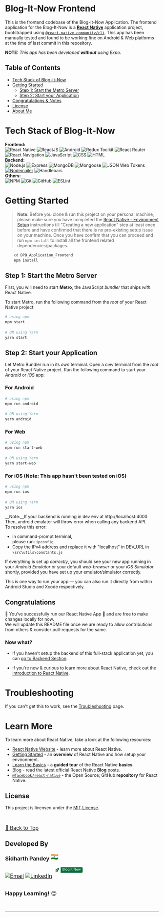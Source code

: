 # Blog-It-Now Frontend

This is the frontend codebase of the Blog-It-Now Application. The frontend application for the Blog-It-Now is a [**React Native**](https://reactnative.dev) application project, bootstrapped using [`@react-native-community/cli`](https://github.com/react-native-community/cli). This app has been manually tested and found to be working fine on Android & Web platforms at the time of last commit in this repository.

**NOTE:** _This app has been developed **without** using Expo._

## Table of Contents

- [Tech Stack of Blog-It-Now](#tech-stack-of-blog-it-now)
- [Getting Started](#getting-started)
  - [Step 1: Start the Metro Server](#step-1-start-the-metro-server)
  - [Step 2: Start your Application](#step-2-start-your-application)
- [Congratulations & Notes](#congratulations)
- [License](#license)
- [About Me](#developed-by)

# Tech Stack of Blog-It-Now

__Frontend:__\
![React Native](https://img.shields.io/badge/-React_Native-333333?style=flat&logo=REACT&logoColor=61DAFB&labelColor=000000)
![ReactJS](https://img.shields.io/badge/-ReactJS-333333?style=flat&logo=REACT&logoColor=61DAFB&labelColor=000000)
![Android](https://img.shields.io/badge/-Android-333333?style=flat&logo=android&logoColor=34A853&labelColor=000000)
![Redux Toolkit](https://img.shields.io/badge/-Redux_Toolkit-333333?style=flat&logo=redux&logoColor=764ABC&labelColor=000000)
![React Router](https://img.shields.io/badge/-React_Router-333333?style=flat&logo=reactrouter&logoColor=CA4245&labelColor=000000)
![React Navigation](https://img.shields.io/badge/-React_Navigation-333333?style=flat&logo=react&labelColor=000000)
![JavaScript](https://img.shields.io/badge/-JavaScript-333333?style=flat&logo=javascript&labelColor=000000)
![CSS](https://img.shields.io/badge/-CSS-333333?style=flat&logo=CSS3&logoColor=1572B6&labelColor=000000)
![HTML](https://img.shields.io/badge/-HTML-333333?style=flat&logo=HTML5&labelColor=000000)\
__Backend:__\
![Node.js](https://img.shields.io/badge/-Node.js-333333?style=flat&logo=node.js&labelColor=000000)
![Express](https://img.shields.io/badge/-ExpressJS-333333?style=flat&logo=express&labelColor=000000)
![MongoDB](https://img.shields.io/badge/-MongoDB-333333?style=flat&logo=mongodb&labelColor=000000)
![Mongoose](https://img.shields.io/badge/-Mongoose-333333?style=flat&logo=mongoose&logoColor=880000&labelColor=000000)
![JSON Web Tokens](https://img.shields.io/badge/-JSON_Web_Tokens-333333?style=flat&logo=jsonwebtokens&logoColor=ffffff&labelColor=000000)
[![Nodemailer](https://img.shields.io/badge/-Nodemailer-333333?style=flat&logo=gmail&logoColor=EA4335&labelColor=000000)](mailto:Sidp0008@gmail.com)
![Handlebars](https://img.shields.io/badge/-Handlebars-333333?style=flat&logo=handlebarsdotjs&logoColor=ffffff&labelColor=000000)\
__Others:__\
![NPM](https://img.shields.io/badge/-Npm-333333?style=flat&logo=npm&logoColor=white&labelColor=000000)
![Git](https://img.shields.io/badge/-Git-333333?style=flat&logo=git&labelColor=000000)
![GitHub](https://img.shields.io/badge/-GitHub-333333?style=flat&logo=github&labelColor=000000)
![ESLint](https://img.shields.io/badge/-ESLint-333333?style=flat&logo=eslint&logoColor=4B32C3&labelColor=000000)

# Getting Started

> **Note**: Before you clone & run this project on your personal machine, please make sure you have completed the [React Native - Environment Setup](https://reactnative.dev/docs/environment-setup) instructions till "Creating a new application" step at least once before and have confirmed that there is no pre-existing setup issue on your machine. Once you have confirm that you can proceed and run `npm install` to install all the frontend related dependencies/packages.

```bash
    cd DPB_Application_Frontend
    npm install
```

## Step 1: Start the Metro Server

First, you will need to start **Metro**, the JavaScript _bundler_ that ships _with_ React Native.

To start Metro, run the following command from the _root_ of your React Native project:

```bash
# using npm
npm start

# OR using Yarn
yarn start
```

## Step 2: Start your Application

Let Metro Bundler run in its _own_ terminal. Open a _new_ terminal from the _root_ of your React Native project. Run the following command to start your _Android_ or _iOS_ app:

### For Android

```bash
# using npm
npm run android

# OR using Yarn
yarn android
```

### For Web

```bash
# using npm
npm run start-web

# OR using Yarn
yarn start-web
```

### For iOS (Note: This app hasn't been tested on iOS)

```bash
# using npm
npm run ios

# OR using Yarn
yarn ios
```

__Note:__If your backend is running in dev env at http://localhost:4000\
Then, android emulator will throw error when calling any backend API.\
To resolve this error:
- in command-prompt terminal,\
  please run: `ipconfig`
- Copy the IPv4 address and replace it with "localhost" in DEV_URL in `\src\utils\constants.js`

If everything is set up _correctly_, you should see your new app running in your _Android Emulator_ or your default _web-browser_ or your _iOS Simulator_ shortly, provided you have set up your emulator/simulator correctly.

This is one way to run your app — you can also run it directly from within Android Studio and Xcode respectively.

<!-- ## Step 3: Modifying the Application code

Now, you can modify the application code and add more features/improvements to the application(you can start with making changes inside `src/screens` folder), __frontend or more specifically UI changes that make the app look better have a higher chance of being merged into the original code.__ -->

## Congratulations

🎉 You've successfully run our React Native App 🥳 and are free to make changes locally for now.\
We will update this README file once we are ready to allow contributions from others & consider pull-requests for the same.

### Now what?

- If you haven't setup the backend of this full-stack application yet, you can [go to Backend Section](https://github.com/SidP919/Blog-It-Now/tree/Main/DPB_Application_Backend#readme).

<!-- - You can work on any of the open issues in this repository or you can raise new issues, if you find any, and start working on them, once done you can raise a pull-request to be merged in this repository. -->

- If you're new & curious to learn more about React Native, check out the [Introduction to React Native](https://reactnative.dev/docs/getting-started).

# Troubleshooting

If you can't get this to work, see the [Troubleshooting](https://reactnative.dev/docs/troubleshooting) page.

# Learn More

To learn more about React Native, take a look at the following resources:

- [React Native Website](https://reactnative.dev) - learn more about React Native.
- [Getting Started](https://reactnative.dev/docs/environment-setup) - an **overview** of React Native and how setup your environment.
- [Learn the Basics](https://reactnative.dev/docs/getting-started) - a **guided tour** of the React Native **basics**.
- [Blog](https://reactnative.dev/blog) - read the latest official React Native **Blog** posts.
- [`@facebook/react-native`](https://github.com/facebook/react-native) - the Open Source; GitHub **repository** for React Native.

## License

This project is licensed under the [MIT License](https://github.com/SidP919/Blog-It-Now#MIT-1-ov-file).

<br>

<span style="font-size:larger;">

[🔼 Back to Top](#readme)

</span>

## Developed By

<div style="font-size:large;">

**Sidharth Pandey** <img src="./src/assets/india.png" width=24 />

<div style="display: flex !important; flex-direction: row !important;">

  [![Email](https://img.shields.io/badge/-Gmail-FF671F?style=flat&logo=gmail&logoColor=FF671F&labelColor=ffffff)](mailto:Sidp0008@gmail.com) 
  [![LinkedIn](https://img.shields.io/badge/-LinkedIn-06038D?logo=linkedin&logoColor=06038D&labelColor=ffffff)](https://linkedin.com/in/sidp919) 
  <div style="display: flex !important; height: 18px !important; padding: 0 5px !important;">
    <img src='./public/app_icon.png' alt='Blog It Now' width="14.66" height="16" style="background-color: #ffffff !important; border-radius: 3px 0 0 3px !important; padding: 1px 4px !important;"/>
    <a href="mailto:blog.it.now.app@gmail.com" style="background-color:#046A38 !important; color: #ffffff !important; text-decoration: none !important; font-size: 11px !important; padding:0px 6px !important; border-radius: 0 3px 3px 0 !important; font-weight: 500 !important;">Blog It Now</a>
  </div>

</div>

**Happy Learning!** 😊

</div>
<br>

---